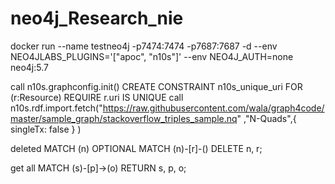 # neo4j_Research_nie



docker run     --name testneo4j     -p7474:7474 -p7687:7687     -d      --env NEO4JLABS_PLUGINS='["apoc", "n10s"]'     --env NEO4J_AUTH=none     neo4j:5.7

call n10s.graphconfig.init()
CREATE CONSTRAINT n10s_unique_uri FOR (r:Resource) REQUIRE r.uri IS UNIQUE
call n10s.rdf.import.fetch("https://raw.githubusercontent.com/wala/graph4code/master/sample_graph/stackoverflow_triples_sample.nq" ,"N-Quads",{ singleTx: false } )





deleted 
MATCH (n)
OPTIONAL MATCH (n)-[r]-()
DELETE n, r;

get all 
MATCH (s)-[p]->(o)
RETURN s, p, o;
